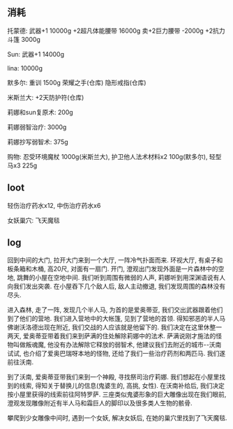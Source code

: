 ## 消耗

托蒙德: 武器+1 10000g +2超凡体能腰带 16000g 卖+2巨力腰带 -2000g +2抗力斗篷 3000g

Sun: 武器+1 14000g

lina: 10000g

默多尔: 重训 1500g 荣耀之手(仓库) 隐形戒指(仓库)

米斯兰大: +2天防护符(仓库)

莉娜和sun复原术: 200g

莉娜弱智治疗: 3000g

莉娜抄写弱智术: 375g

购物: 忍受环境魔杖 1000g(米斯兰大), 护卫他人法术材料x2 100g(默多尔), 轻型马x3 225g

## loot

轻伤治疗药水x12, 中伤治疗药水x6

女妖巢穴: 飞天魔毯

## log

回到中间的大门, 拉开大门来到一个大厅, 一阵冷气扑面而来. 环视大厅, 有桌子和板条箱和木桶, 高20尺, 对面有一扇门. 开门, 澄观出门发现外面是一片森林中的空地, 跳舞的小屋在空地中间. 我们听到周围有微弱的人声, 莉娜听到用深渊语说有人向我们发出突袭. 在小屋吞下几个敌人后, 敌人主动撤退, 我们发现周围的森林没有尽头.

进入森林, 走了一阵, 发现几个半人马, 为首的是爱奥蒂亚, 我们交出武器跟着他们到了他们的营地. 我们进入营地中的大帐篷, 见到了营地的首领. 得知邪恶的半人马佛谢沃洛德出现在附近, 我们交战的人应该就是他留下的. 我们决定在这里休整一两天, 爱奥蒂亚带着我们来到萨满的住处解除莉娜中的法术. 萨满说刚才施法的怪物叫做叛魂魔, 他没有办法解除它释放的弱智术, 他建议我们去附近的城市--沃南 试试, 也介绍了爱奥巴瑞呀本地的怪物, 还给了我们一些治疗药剂和两匹马. 我们遂前往沃南.

到了沃南, 爱奥蒂亚带我们来到一个神殿, 寻找祭司治疗莉娜. 我们想起在小屋里找到的线索, 得知关于替换儿的信息(鬼婆生的, 高挑, 女性). 在沃南补给后, 我们决定按小屋里获得的线索前往阿特罗萨. 三座类似鬼婆形象的巨大雕像出现在我们眼前, 澄观发现雕像附近有半人马和霜巨人的脚印以及很多类人生物的骸骨.

攀爬到少女雕像中间时, 遇到一个女妖, 解决女妖后, 在她的巢穴里找到了飞天魔毯.